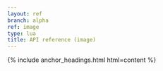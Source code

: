 ```yaml
---
layout: ref
branch: alpha
ref: image
type: lua
title: API reference (image)
---
```

{% include anchor_headings.html html=content %}